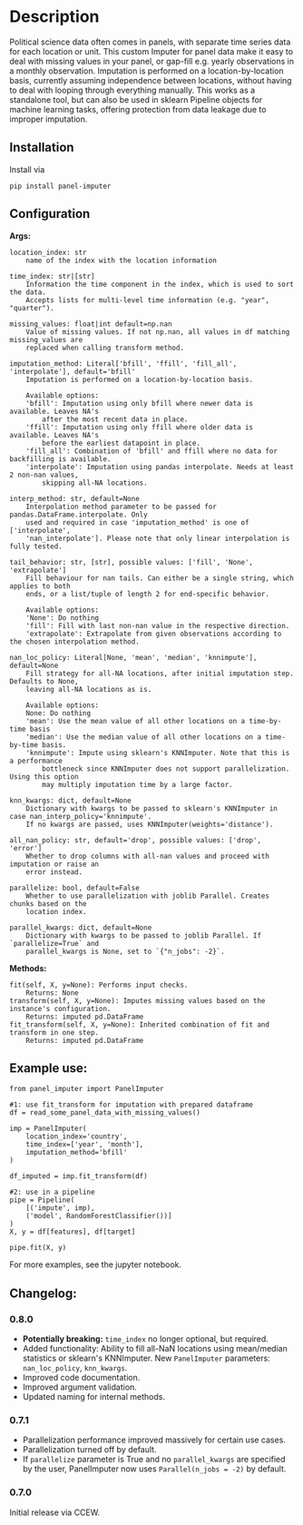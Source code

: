 # Description
Political science data often comes in panels, with separate time series data for each location or unit. This custom Imputer for panel data make it easy to deal with missing values in your panel, or gap-fill e.g. yearly observations in a monthly observation. Imputation is performed on a location-by-location basis, currently assuming independence between locations, without having to deal with looping through everything manually. This works as a standalone tool, but can also be used in sklearn Pipeline objects for machine learning tasks, offering protection from data leakage due to improper imputation.

## Installation
Install via
```
pip install panel-imputer
```
## Configuration

**Args:**

```
location_index: str
    name of the index with the location information

time_index: str|[str]
    Information the time component in the index, which is used to sort the data.
    Accepts lists for multi-level time information (e.g. "year", "quarter").

missing_values: float|int default=np.nan
    Value of missing values. If not np.nan, all values in df matching missing_values are
    replaced when calling transform method.

imputation_method: Literal['bfill', 'ffill', 'fill_all', 'interpolate'], default='bfill'
    Imputation is performed on a location-by-location basis.

    Available options:
    'bfill': Imputation using only bfill where newer data is available. Leaves NA's
        after the most recent data in place.
    'ffill': Imputation using only ffill where older data is available. Leaves NA's
        before the earliest datapoint in place.
    'fill_all': Combination of 'bfill' and ffill where no data for backfilling is available.
    'interpolate': Imputation using pandas interpolate. Needs at least 2 non-nan values,
        skipping all-NA locations.

interp_method: str, default=None
    Interpolation method parameter to be passed for pandas.DataFrame.interpolate. Only
    used and required in case 'imputation_method' is one of ['interpolate',
    'nan_interpolate']. Please note that only linear interpolation is fully tested.

tail_behavior: str, [str], possible values: ['fill', 'None', 'extrapolate']
    Fill behaviour for nan tails. Can either be a single string, which applies to both
    ends, or a list/tuple of length 2 for end-specific behavior.

    Available options:
    'None': Do nothing
    'fill': Fill with last non-nan value in the respective direction.
    'extrapolate': Extrapolate from given observations according to the chosen interpolation method.

nan_loc_policy: Literal[None, 'mean', 'median', 'knnimpute'], default=None
    Fill strategy for all-NA locations, after initial imputation step. Defaults to None,
    leaving all-NA locations as is.

    Available options:
    None: Do nothing
    'mean': Use the mean value of all other locations on a time-by-time basis
    'median': Use the median value of all other locations on a time-by-time basis.
    'knnimpute': Impute using sklearn's KNNImputer. Note that this is a performance
        bottleneck since KNNImputer does not support parallelization. Using this option
        may multiply imputation time by a large factor.

knn_kwargs: dict, default=None
    Dictionary with kwargs to be passed to sklearn's KNNImputer in case nan_interp_policy='knnimpute'.
    If no kwargs are passed, uses KNNImputer(weights='distance').

all_nan_policy: str, default='drop', possible values: ['drop', 'error']
    Whether to drop columns with all-nan values and proceed with imputation or raise an
    error instead.

parallelize: bool, default=False
    Whether to use parallelization with joblib Parallel. Creates chunks based on the
    location index.

parallel_kwargs: dict, default=None
    Dictionary with kwargs to be passed to joblib Parallel. If `parallelize=True` and
    parallel_kwargs is None, set to `{"n_jobs": -2}`.
```

**Methods:**

```
fit(self, X, y=None): Performs input checks.
    Returns: None
transform(self, X, y=None): Imputes missing values based on the instance's configuration.
    Returns: imputed pd.DataFrame
fit_transform(self, X, y=None): Inherited combination of fit and transform in one step.
    Returns: imputed pd.DataFrame
```

## Example use:

```
from panel_imputer import PanelImputer

#1: use fit_transform for imputation with prepared dataframe
df = read_some_panel_data_with_missing_values()

imp = PanelImputer(
    location_index='country',
    time_index=['year', 'month'],
    imputation_method='bfill'
)

df_imputed = imp.fit_transform(df)

#2: use in a pipeline
pipe = Pipeline(
    [('impute', imp),
    ('model', RandomForestClassifier())]
)
X, y = df[features], df[target]

pipe.fit(X, y)
```    

For more examples, see the jupyter notebook.


## Changelog:

### 0.8.0

- __Potentially breaking:__ `time_index` no longer optional, but required.
- Added functionality: Ability to fill all-NaN locations using mean/median statistics or sklearn's KNNImputer. New `PanelImputer` parameters: `nan_loc_policy`, `knn_kwargs`.
- Improved code documentation.
- Improved argument validation.
- Updated naming for internal methods.


### 0.7.1

- Parallelization performance improved massively for certain use cases.
- Parallelization turned off by default.
- If `parallelize` parameter is True and no `parallel_kwargs` are specified by the user, PanelImputer now uses `Parallel(n_jobs = -2)` by default.

### 0.7.0

Initial release via CCEW.